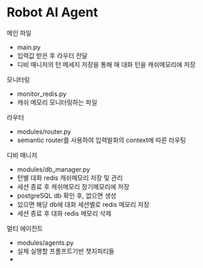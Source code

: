 # Robot AI Agent

메인 파일
- main.py
- 입력값 받은 후 라우터 전달
- 디비 매니저의 턴 메세지 저장을 통해 매 대화 턴을 캐쉬메모리에 저장

모니터링
- monitor_redis.py
- 캐쉬 메모리 모니터링하는 파일

라우터
- modules/router.py
- semantic router를 사용하여 입력발화의 context에 따른 라우팅

디비 매니저
- modules/db_manager.py
- 턴별 대화 redis 캐쉬메모리 저장 및 관리
- 세션 종료 후 캐쉬메모리 장기메모리에 저장 
- postgreSQL db 확인 후, 없으면 생성
- 있으면 해당 db에 대화 세션별로 redis 메모리 저장
- 세션 종료 후 대화 redis 메모리 삭제

멀티 에이전트 
- modules/agents.py
- 실제 실행할 프롬프트기반 챗지피티들
-
